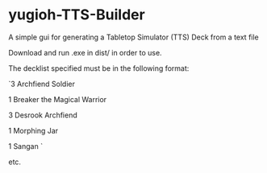 # yugioh-TTS-Builder
A simple gui for generating a Tabletop Simulator (TTS) Deck from a text file

Download and run .exe in dist/ in order to use.

The decklist specified must be in the following format:

`3 Archfiend Soldier

1 Breaker the Magical Warrior

3 Desrook Archfiend

1 Morphing Jar

1 Sangan
`

etc.

